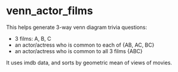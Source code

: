 # venn_actor_films

This helps generate 3-way venn diagram trivia questions:
* 3 films: A, B, C
* an actor/actress who is common to each of {AB, AC, BC}
* an actor/actress who is common to all 3 films {ABC}

It uses imdb data, and sorts by geometric mean of views of movies.
